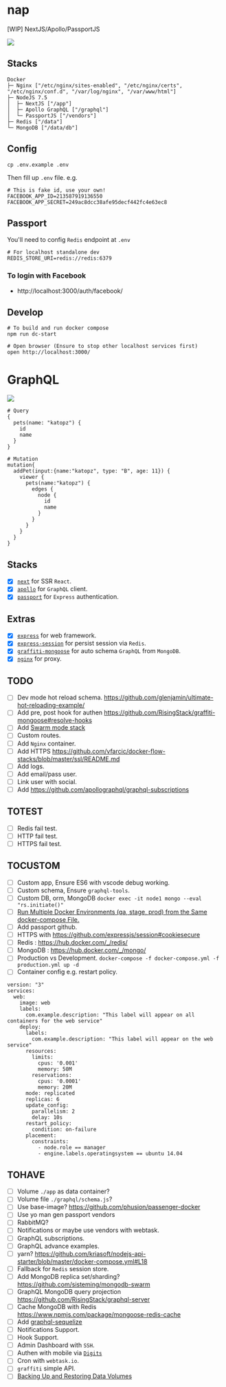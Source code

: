 # nap
[WIP] NextJS/Apollo/PassportJS

![](art/nap-logo.png)

## Stacks
```
Docker
├─ Nginx ["/etc/nginx/sites-enabled", "/etc/nginx/certs", "/etc/nginx/conf.d", "/var/log/nginx", "/var/www/html"]
├─ NodeJS 7.5
│  ├─ NextJS ["/app"]
│  ├─ Apollo GraphQL ["/graphql"]
│  └─ PassportJS ["/vendors"]
├─ Redis ["/data"]
└─ MongoDB ["/data/db"]
```

## Config
```shell
cp .env.example .env
```
Then fill up `.env` file. e.g.
```shell
# This is fake id, use your own!
FACEBOOK_APP_ID=213587919136550
FACEBOOK_APP_SECRET=249ac8dcc38afe95decf442fc4e63ec8
```

## Passport
You'll need to config `Redis` endpoint at `.env`
```shell
# For localhost standalone dev
REDIS_STORE_URI=redis://redis:6379
```
### To login with Facebook
- http://localhost:3000/auth/facebook/

## Develop
```shell
# To build and run docker compose
npm run dc-start

# Open browser (Ensure to stop other localhost services first)
open http://localhost:3000/
```

# GraphQL
![](art/graphql.png)
```
# Query
{
  pets(name: "katopz") {
    id
    name
  }
}

# Mutation
mutation{
  addPet(input:{name:"katopz", type: "B", age: 11}) {
    viewer {
      pets(name:"katopz") {
        edges {
          node {
            id
            name
          }
        }
      }
    }
  }
}
```

## Stacks
- [x] [`next`](https://github.com/zeit/next.js/) for SSR `React`.
- [x] [`apollo`](https://github.com/apollographql) for `GraphQL` client.
- [x] [`passport`](https://github.com/jaredhanson/passport) for `Express` authentication.

## Extras
- [x] [`express`](https://github.com/expressjs/express) for web framework.
- [x] [`express-session`](https://github.com/expressjs/session) for persist session via `Redis`.
- [x] [`graffiti-mongoose`](https://github.com/RisingStack/graffiti-mongoose) for auto schema `GraphQL` from `MongoDB`.
- [x] [`nginx`](https://github.com/nginxinc) for proxy.

## TODO
- [ ] Dev mode hot reload schema. https://github.com/glenjamin/ultimate-hot-reloading-example/
- [ ] Add pre, post hook for authen https://github.com/RisingStack/graffiti-mongoose#resolve-hooks
- [ ] Add [Swarm mode stack](https://gist.githubusercontent.com/katopz/e4d5cf402a53c4a002a657c4c4f67a3f/raw/077ac9057c789f49a366563941dd749827d52e3d/setup-swarm-stack.sh)
- [ ] Custom routes.
- [ ] Add `Nginx` container.
- [ ] Add HTTPS https://github.com/vfarcic/docker-flow-stacks/blob/master/ssl/README.md
- [ ] Add logs.
- [ ] Add email/pass user.
- [ ] Link user with social.
- [ ] Add https://github.com/apollographql/graphql-subscriptions

## TOTEST
- [ ] Redis fail test.
- [ ] HTTP fail test.
- [ ] HTTPS fail test.

## TOCUSTOM
- [ ] Custom app, Ensure ES6 with vscode debug working.
- [ ] Custom schema, Ensure `graphql-tools`.
- [ ] Custom DB, orm, MongoDB `docker exec -it node1 mongo --eval "rs.initiate()"`
- [ ] [Run Multiple Docker Environments (qa, stage, prod) from the Same docker-compose File.](http://staxmanade.com/2016/07/run-multiple-docker-environments--qa--beta--prod--from-the-same-docker-compose-file-/)
- [ ] Add passport github.
- [ ] HTTPS with https://github.com/expressjs/session#cookiesecure
- [ ] Redis : https://hub.docker.com/_/redis/
- [ ] MongoDB : https://hub.docker.com/_/mongo/
- [ ] Production vs Development. `docker-compose -f docker-compose.yml -f production.yml up -d`
- [ ] Container config e.g. restart policy.
```
version: "3"
services:
  web:
    image: web
    labels:
      com.example.description: "This label will appear on all containers for the web service"
    deploy:
      labels:
        com.example.description: "This label will appear on the web service"
      resources:
        limits:
          cpus: '0.001'
          memory: 50M
        reservations:
          cpus: '0.0001'
          memory: 20M
      mode: replicated
      replicas: 6
      update_config:
        parallelism: 2
        delay: 10s
      restart_policy:
        condition: on-failure
      placement:
        constraints:
          - node.role == manager
          - engine.labels.operatingsystem == ubuntu 14.04
```

## TOHAVE
- [ ] Volume `./app` as data container?
- [ ] Volume file `./graphql/schema.js`?
- [ ] Use base-image? https://github.com/phusion/passenger-docker
- [ ] Use yo man gen passport vendors
- [ ] RabbitMQ?
- [ ] Notifications or maybe use vendors with webtask.
- [ ] GraphQL subscriptions.
- [ ] GraphQL advance examples.
- [ ] yarn? https://github.com/kriasoft/nodejs-api-starter/blob/master/docker-compose.yml#L18
- [ ] Fallback for `Redis` session store.
- [ ] Add MongoDB replica set/sharding? https://github.com/sisteming/mongodb-swarm
- [ ] GraphQL MongoDB query projection https://github.com/RisingStack/graphql-server
- [ ] Cache MongoDB with Redis https://www.npmjs.com/package/mongoose-redis-cache
- [ ] Add [graphql-sequelize](https://github.com/mickhansen/graphql-sequelize)
- [ ] Notifications Support.
- [ ] Hook Support.
- [ ] Admin Dashboard with `SSH`.
- [ ] Authen with mobile via [`Digits`](https://docs.fabric.io/web/digits/overview.html)
- [ ] Cron with `webtask.io`.
- [ ] `graffiti` simple API.
- [ ] [Backing Up and Restoring Data Volumes](http://www.tricksofthetrades.net/2016/03/14/docker-data-volumes/)